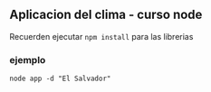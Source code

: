 ## Aplicacion del clima - curso node

Recuerden ejecutar ```npm install``` para las librerias

### ejemplo 

```
node app -d "El Salvador"
```

